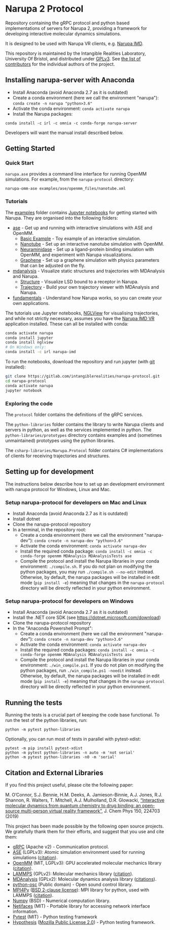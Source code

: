 # Narupa 2 Protocol

Repository containing the gRPC protocol and python based implementations 
of servers for Narupa 2, providing a framework for developing interactive molecular dynamics simulations.

It is designed to be used with Narupa VR clients, e.g. [Narupa IMD](https://gitlab.com/intangiblerealities/narupa-applications/narupa-imd).

This repository is maintained by the Intangible Realities Laboratory, University Of Bristol, 
and distributed under [GPLv3](LICENSE).
See [the list of contributors](CONTRIBUTORS.md) for the individual authors of the project.

## Installing narupa-server with Anaconda

* Install Anaconda (avoid Anaconda 2.7 as it is outdated)
* Create a conda environment (here we call the environment "narupa"): `conda create -n narupa "python>3.6"`
* Activate the conda environment: `conda activate narupa`
* Install the Narupa packages: 

`conda install -c irl -c omnia -c conda-forge narupa-server`

Developers will want the manual install described below.

## Getting Started

### Quick Start

`narupa.ase` provides a command line interface for running OpenMM simulations. For example, from the `narupa-protocol` directory:

    narupa-omm-ase examples/ase/openmm_files/nanotube.xml 

### Tutorials

The [examples](examples) folder contains [Jupyter notebooks](https://jupyter.org/) for getting started with Narupa. They
are organised into the following folders: 

* [ase](examples/ase) - Get up and running with interactive simulations with ASE and OpenMM. 
   - [Basic Example](examples/ase/basic_example.ipynb) - Toy example of an interactive simulation. 
   - [Nanotube](examples/ase/openmm_nanotube.ipynb) - Set up an interactive nanotube simulation with OpenMM.
   - [Neuraminidase](examples/ase/openmm_neuraminidase.ipynb) - Set up a ligand-protein binding simulation with OpenMM,
   and experiment with Narupa visualizations. 
   - [Graphene](examples/ase/openmm_graphene.ipynb) - Set up a graphene simulation with physics parameters
   that can be adjusted on the fly. 
* [mdanalysis](examples/mdanalysis) - Visualize static structures and trajectories with MDAnalysis and Narupa. 
    - [Structure](examples/mdanalysis/mdanalysis_lsd.ipynb) - Visualize LSD bound to a receptor in Narupa.
    - [Trajectory](examples/mdanalysis/mdanalysis_trajectory.ipynb) - Build your own trajectory viewer with MDAnalysis
    and Narupa.
* [fundamentals](examples/fundamentals) - Understand how Narupa works, so you can create your own applications.

The tutorials use Jupyter notebooks, [NGLView](https://github.com/arose/nglview) for visualising trajectories, and while not strictly necessary,
assumes you have the [Narupa IMD VR](https://gitlab.com/intangiblerealities/narupa-applications/narupa-imd)
application installed. These can all be installed with conda:

```bash
conda activate narupa 
conda install jupyter 
conda install nglview
# On Windows only:
conda install -c irl narupa-imd 
```

To run the notebooks, download the repository and run jupyter (with [git](https://git-scm.com/) installed):
```bash 
git clone https://gitlab.com/intangiblerealities/narupa-protocol.git
cd narupa-protocol
conda activate narupa 
jupyter notebook 
```


### Exploring the code  

The `protocol` folder contains the definitions of the gRPC services. 

The `python-libraries` folder contains the library to write Narupa clients and
servers in python, as well as the services implemented in python. The
`python-libraries/prototypes` directory contains examples and (sometimes
unmaintained) prototypes using the python libraries.

The `csharp-libraries/Narupa.Protocol` folder contains C# implementations of clients for receiving trajectories and structures.

## Setting up for development 

The instructions below describe how to set up an development environment with narupa protocol for Windows, Linux 
and Mac.

### Setup narupa-protocol for developers on Mac and Linux

* Install Anaconda (avoid Anaconda 2.7 as it is outdated)
* Install dotnet
* Clone the narupa-protocol repository
* In a terminal, in the repository root:
    * Create a conda environment (here we call the environment "narupa-dev"): `conda create -n narupa-dev "python>3.6"`
    * Activate the conda environment: `conda activate narupa-dev`
    * Install the required conda package: `conda install -c omnia -c conda-forge openmm MDAnalysis MDAnalysisTests ase`
    * Compile the protocol and install the Narupa libraries in your conda environment: `./compile.sh`.  If you do not plan on modifying the python packages, you may run `./compile.sh --no-edit` instead. Otherwise, by default, the narupa packages will be installed in edit mode (`pip install -e`) meaning that changes in the `narupa-protocol` directory will be directly reflected in your python environment.

### Setup narupa-protocol for developers on Windows

* Install Anaconda (avoid Anaconda 2.7 as it is outdated)
* Install the .NET core SDK (see <https://dotnet.microsoft.com/download>)
* Clone the narupa-protocol repository
* In the "Anaconda Powershell Prompt":
    * Create a conda environment (here we call the environment "narupa-dev"): `conda create -n narupa-dev "python>3.6"`
    * Activate the conda environment: `conda activate narupa-dev`
    * Install the required conda packages: `conda install -c omnia -c conda-forge openmm MDAnalysis MDAnalysisTests ase`
    * Compile the protocol and install the Narupa libraries in your conda environment: `./win_compile.ps1`.  If you do not plan on modifying the python packages, run `./win_compile.ps1 -noedit` instead. Otherwise, by default, the narupa packages will be installed in edit mode (`pip install -e`) meaning that changes in the `narupa-protocol` directory will be directly reflected in your python environment.

## Running the tests

Running the tests is a crucial part of keeping the code base functional. To run the test of the python libraries, run:

    python -m pytest python-libraries
    
Optionally, you can run most of tests in parallel with pytest-xdist:
    
    pytest -m pip install pytest-xdist
    python -m pytest python-libraries -n auto -m 'not serial'
    python -m pytest python-libraries -n0 -m 'serial'

## Citation and External Libraries

If you find this project useful, please cite the following paper: 

M. O’Connor, S.J. Bennie, H.M. Deeks, A. Jamieson-Binnie, A.J. Jones, R.J. Shannon, R. Walters, T. Mitchell, A.J. Mulholland, D.R. Glowacki, [“Interactive molecular dynamics from quantum chemistry to drug binding: an open-source multi-person virtual reality framework”](https://aip.scitation.org/doi/10.1063/1.5092590), J. Chem Phys 150, 224703 (2019)

This project has been made possible by the following open source projects. We gratefully thank them for their efforts, and suggest that you use and cite them:

* [gRPC](https://grpc.io/) (Apache v2) - Communication protocol.
* [ASE](https://wiki.fysik.dtu.dk/ase/) (LGPLv3): Atomic simulation environment used for running simulations ([citation](https://iopscience.iop.org/article/10.1088/1361-648X/aa680e)).
* [OpenMM](http://openmm.org/) (MIT, LGPLv3): GPU accelerated molecular mechanics library ([citation](https://simtk.org/plugins/publications/index.php/?group_id=161)).
* [LAMMPS](https://lammps.sandia.gov/) (GPLv2): Molecular mechanics library ([citation](https://lammps.sandia.gov/cite.html)).
* [MDAnalysis](https://www.mdanalysis.org/) (GPLv2): Molecular dynamics analysis library ([citations](https://www.mdanalysis.org/pages/citations/)).
* [python-osc](https://pypi.org/project/python-osc/) (Public domain) - Open sound control library.
* [MPI4Py](https://mpi4py.readthedocs.io/en/stable/index.html) ([BSD 2-clause license](https://bitbucket.org/mpi4py/mpi4py/src/master/LICENSE.rst)): MPI library for python, used with LAMMPS ([citation](https://mpi4py.readthedocs.io/en/stable/citing.html)).
* [Numpy](https://numpy.org/) (BSD) - Numerical computation library.
* [Netifaces](https://pypi.org/project/netifaces/) (MIT) - Portable library for accessing network interface information.
* [Pytest](https://docs.pytest.org/en/latest/) (MIT) - Python testing framework
* [Hypothesis](https://hypothesis.readthedocs.io/en/latest/) ([Mozilla Public License 2.0](https://github.com/HypothesisWorks/hypothesis/blob/master/hypothesis-python/LICENSE.txt)) - Python testing framework.
